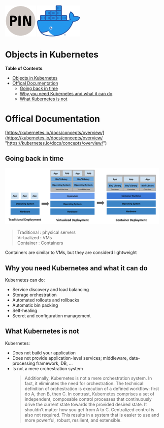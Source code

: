 <p float="left">
    <img src="../../Images/PIN.png" alt="PINLAB" height="100">
    <img src="../../Images/docker.png" alt="docker" height="100">
</p>

Objects in Kubernetes 
===

**Table of Contents**
- [Objects in Kubernetes](#objects-in-kubernetes)
- [Offical Documentation](#offical-documentation)
  - [Going back in time](#going-back-in-time)
  - [Why you need Kubernetes and what it can do](#why-you-need-kubernetes-and-what-it-can-do)
  - [What Kubernetes is not](#what-kubernetes-is-not)

# Offical Documentation
[https://kubernetes.io/docs/concepts/overview/](https://kubernetes.io/docs/concepts/overview/ "https://kubernetes.io/docs/concepts/overview/")

## Going back in time
<img src="image/container_evolution.svg" alt="conatiner_evolution" width="500">

> Traditional : physical servers\
> Virtualized : VMs\
> Container : Containers

Containers are similar to VMs, but they are considerd lightweight

## Why you need Kubernetes and what it can do
Kubernetes can do:
- Service discovery and load balancing
- Storage orchestration
- Automated rollouts and rollbacks
- Automatic bin packing
- Self-healing
- Secret and configuration management

## What Kubernetes is not
Kubernetes:
- Does not build your application
- Does not provide application-level services; middleware, data-processing framework, DB, ...
- Is not a mere orchestration system
  > Additionally, Kubernetes is not a mere orchestration system. In fact, it eliminates the need for orchestration. The technical definition of orchestration is execution of a defined workflow: first do A, then B, then C. In contrast, Kubernetes comprises a set of independent, composable control processes that continuously drive the current state towards the provided desired state. It shouldn't matter how you get from A to C. Centralized control is also not required. This results in a system that is easier to use and more powerful, robust, resilient, and extensible.